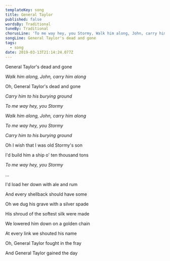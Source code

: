 ```yaml
---
templateKey: song
title: General Taylor
published: false
wordsBy: Traditional
tuneBy: Traditional
chorusLine: 'To me way hey, you Stormy, Walk him along, John, carry him along'
songLine: General Taylor's dead and gone
tags:
  - song
date: 2019-03-13T21:14:24.077Z
---
```

General Taylor's dead and gone

_Walk him along, John, carry him along_

Oh, General Taylor's dead and gone

_Carry him to his burying ground_



_To me way hey, you Stormy_

_Walk him along, John, carry him along_

_To me way hey, you Stormy_

_Carry him to his burying ground_



Oh I wish that I was old Stormy's son

I'd build him a ship o' ten thousand tons



_To me way hey, you Stormy_

...



I'd load her down with ale and rum

And every shellback should have some



Oh we dug his grave with a silver spade

His shroud of the softest silk were made



We lowered him down on a golden chain

At every link we shouted his name



Oh, General Taylor fought in the fray

And General Taylor gained the day
